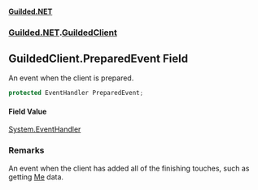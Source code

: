#### [Guilded.NET](Guilded_NET_Base.md 'Guilded.NET.Base')
### [Guilded.NET](Guilded_NET_Base.md#Guilded_NET 'Guilded.NET').[GuildedClient](GuildedClient.md 'Guilded.NET.GuildedClient')
## GuildedClient.PreparedEvent Field
An event when the client is prepared.  
```csharp
protected EventHandler PreparedEvent;
```
#### Field Value
[System.EventHandler](https://docs.microsoft.com/en-us/dotnet/api/System.EventHandler 'System.EventHandler')
### Remarks
An event when the client has added all of the finishing touches, such as getting [Me](GuildedClient_Me.md 'Guilded.NET.GuildedClient.Me') data.  
